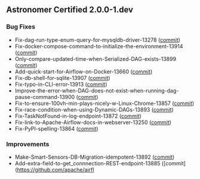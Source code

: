 Astronomer Certified 2.0.0-1.dev
-----------------------------------------

### Bug Fixes

- Fix-dag-run-type-enum-query-for-mysqldb-driver-13278 ([commit](https://github.com/apache/airflow/e8907eeb1))
- Fix-docker-compose-command-to-initialize-the-environment-13914 ([commit](https://github.com/apache/airflow/f5beae244))
- Only-compare-updated-time-when-Serialized-DAG-exists-13899 ([commit](https://github.com/apache/airflow/e4722d38d))
- Add-quick-start-for-Airflow-on-Docker-13660 ([commit](https://github.com/apache/airflow/ed5480307))
- Fix-db-shell-for-sqlite-13907 ([commit](https://github.com/apache/airflow/859d5a6d1))
- Fix-typo-in-CLI-error-13913 ([commit](https://github.com/apache/airflow/2fd7aa9b8))
- Improve-the-error-when-DAG-does-not-exist-when-running-dag-pause-command-13900 ([commit](https://github.com/apache/airflow/93e243806))
- Fix-to-ensure-100vh-min-plays-nicely-w-Linux-Chrome-13857 ([commit](https://github.com/apache/airflow/e2fba14e7))
- Fix-race-condition-when-using-Dynamic-DAGs-13893 ([commit](https://github.com/apache/airflow/79f3c304e))
- Fix-TaskNotFound-in-log-endpoint-13872 ([commit](https://github.com/apache/airflow/fefcb7c09))
- Fix-link-to-Apache-Airflow-docs-in-webserver-13250 ([commit](https://github.com/apache/airflow/d25405388))
- Fix-PyPI-spelling-13864 ([commit](https://github.com/apache/airflow/d7427f6f9))


### Improvements

- Make-Smart-Sensors-DB-Migration-idempotent-13892 ([commit](https://github.com/apache/airflow/1650fa297))
- Add-extra-field-to-get_connnection-REST-endpoint-13885 ([commit](https://github.com/apache/airfl
